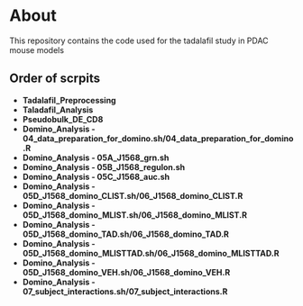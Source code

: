 # About
This repository contains the code used for the tadalafil study in PDAC mouse models

## Order of scrpits
* **Tadalafil_Preprocessing**
* **Taladafil_Analysis**
* **Pseudobulk_DE_CD8**
* **Domino_Analysis - 04_data_preparation_for_domino.sh/04_data_preparation_for_domino.R**
* **Domino_Analysis - 05A_J1568_grn.sh**
* **Domino_Analysis - 05B_J1568_regulon.sh**
* **Domino_Analysis - 05C_J1568_auc.sh**
* **Domino_Analysis - 05D_J1568_domino_CLIST.sh/06_J1568_domino_CLIST.R**
* **Domino_Analysis - 05D_J1568_domino_MLIST.sh/06_J1568_domino_MLIST.R**
* **Domino_Analysis - 05D_J1568_domino_TAD.sh/06_J1568_domino_TAD.R**
* **Domino_Analysis - 05D_J1568_domino_MLISTTAD.sh/06_J1568_domino_MLISTTAD.R**
* **Domino_Analysis - 05D_J1568_domino_VEH.sh/06_J1568_domino_VEH.R**
* **Domino_Analysis - 07_subject_interactions.sh/07_subject_interactions.R**
